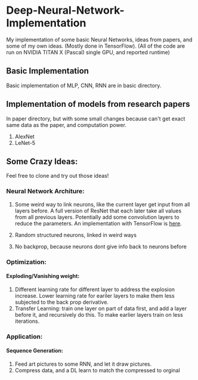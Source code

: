 # Deep-Neural-Network-Implementation
My implementation of some basic Neural Networks, ideas from papers, and some of my own ideas. (Mostly done in TensorFlow). 
(All of the code are run on NVIDIA TITAN X (Pascal) single GPU, and reported runtime)

## Basic Implementation
Basic implementation of MLP, CNN, RNN are in basic directory. 

## Implementation of models from research papers
In paper directory, but with some small changes because can't get exact same data as the paper, and computation power. 
  1. AlexNet
  2. LeNet-5

## Some Crazy Ideas:
Feel free to clone and try out those ideas! 

### Neural Network Architure: 
  1. Some weird way to link neurons, like the current layer get input from all layers before. A full version of ResNet that each later take all values from all previous layers. Potentially add some convolution layers to reduce the parameters. An implementation with TensorFlow is [here](https://github.com/shansixiong/Deep-Neural-Network-Implementation/tree/master/random_ideas/FNN). 

  2. Random structured neurons, linked in weird ways

  3. No backprop, because neurons dont give info back to neurons before


### Optimization:
  #### Exploding/Vanishing weight: 
  
  1. Different learning rate for different layer to address the explosion increase. 
  Lower learning rate for eariler layers to make them less subjected to the back prop derivative. 
  2. Transfer Learning: train one layer on part of data first, and add a layer before it, 
  and recursively do this. To make earlier layers train on less iterations. 


### Application:
  #### Sequence Generation: 
  1. Feed art pictures to some RNN, and let it draw pictures. 
  2. Compress data, and a DL learn to match the compressed to orginal
